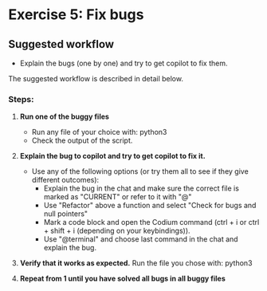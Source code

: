 # Exercise 5: Fix bugs

## Suggested workflow

- Explain the bugs (one by one) and try to get copilot to fix them.

The suggested workflow is described in detail below.

### Steps:

1. **Run one of the buggy files**
    - Run any file of your choice with:
        python3 <name-of-file>
    - Check the output of the script.

2. **Explain the bug to copilot and try to get copilot to fix it.**
    - Use any of the following options (or try them all to see if they give different outcomes):
        - Explain the bug in the chat and make sure the correct file is marked as "CURRENT" or refer to it with "@"
        - Use "Refactor" above a function and select "Check for bugs and null pointers"
        - Mark a code block and open the Codium command (ctrl + i or ctrl + shift + i (depending on your keybindings)).
        - Use "@terminal" and choose last command in the chat and explain the bug.

3. **Verify that it works  as expected.**
    Run the file you chose with:
        python3 <name-of-file>

4. **Repeat from 1 until you have solved all bugs in all buggy files**
